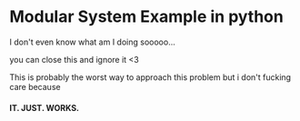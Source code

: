 # Modular System Example in python
I don't even know what am I doing sooooo...

you can close this and ignore it <3

This is probably the worst way to approach this problem but i don't fucking care because

#### IT. JUST. WORKS.
